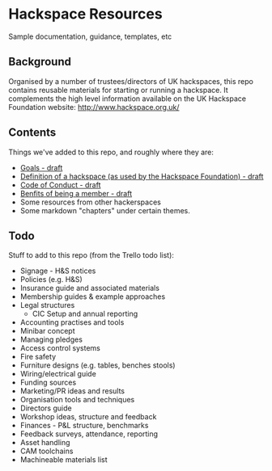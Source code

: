 # Hackspace Resources
Sample documentation, guidance, templates, etc


## Background
Organised by a number of trustees/directors of UK hackspaces, this repo contains reusable materials for starting or running a hackspace.  It complements the high level information available on the UK Hackspace Foundation website: http://www.hackspace.org.uk/

## Contents

Things we've added to this repo, and roughly where they are:

* [Goals - draft](goals.md)
* [Definition of a hackspace (as used by the Hackspace Foundation) - draft](define.md)
* [Code of Conduct - draft](codeOfConduct.md)
* [Benfits of being a member - draft](benefits.md)
* Some resources from other hackerspaces
* Some markdown "chapters" under certain themes. 

## Todo

Stuff to add to this repo (from the Trello todo list):


* Signage - H&S notices
* Policies (e.g. H&S)
* Insurance guide and associated materials
* Membership guides & example approaches
* Legal structures
  * CIC Setup and annual reporting
* Accounting practises and tools
* Minibar concept
* Managing pledges
* Access control systems
* Fire safety
* Furniture designs (e.g. tables, benches stools)
* Wiring/electrical guide
* Funding sources
* Marketing/PR ideas and results
* Organisation tools and techniques
* Directors guide
* Workshop ideas, structure and feedback
* Finances - P&L structure, benchmarks
* Feedback surveys, attendance, reporting
* Asset handling
* CAM toolchains
* Machineable materials list


